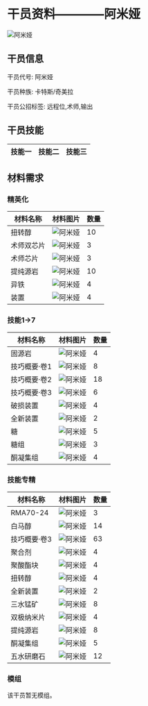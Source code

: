 # 干员资料————阿米娅

![阿米娅](./oprImages/阿米娅.png)

## 干员信息

干员代号: 阿米娅

干员种族: 卡特斯/奇美拉

干员公招标签: 远程位,术师,输出

## 干员技能

| 技能一       | 技能二   | 技能三 |
| ------------ | -------- | ------ |

## 材料需求

### 精英化

| 材料名称      | 材料图片 | 数量  |
|---------|---------|-----|
| 扭转醇 | ![阿米娅](./matIcons/扭转醇.png)  |   10  |
| 术师双芯片 | ![阿米娅](./matIcons/术师双芯片.png)  |   3  |
| 术师芯片 | ![阿米娅](./matIcons/术师芯片.png)  |   3  |
| 提纯源岩 | ![阿米娅](./matIcons/提纯源岩.png)  |   10  |
| 异铁 | ![阿米娅](./matIcons/异铁.png)  |   4  |
| 装置 | ![阿米娅](./matIcons/装置.png)  |   4  |

### 技能1→7

| 材料名称      | 材料图片 | 数量  |
|---------|---------|-----|
| 固源岩 | ![阿米娅](./matIcons/固源岩.png)  |   4  |
| 技巧概要·卷1 | ![阿米娅](./matIcons/技巧概要·卷1.png)  |   8  |
| 技巧概要·卷2 | ![阿米娅](./matIcons/技巧概要·卷2.png)  |   18  |
| 技巧概要·卷3 | ![阿米娅](./matIcons/技巧概要·卷3.png)  |   6  |
| 破损装置 | ![阿米娅](./matIcons/破损装置.png)  |   4  |
| 全新装置 | ![阿米娅](./matIcons/全新装置.png)  |   2  |
| 糖 | ![阿米娅](./matIcons/糖.png)  |   5  |
| 糖组 | ![阿米娅](./matIcons/糖组.png)  |   3  |
| 酮凝集组 | ![阿米娅](./matIcons/酮凝集组.png)  |   4  |

### 技能专精

| 材料名称      | 材料图片 | 数量  |
|---------|---------|-----|
| RMA70-24 | ![阿米娅](./matIcons/RMA70-24.png)  |   3  |
| 白马醇 | ![阿米娅](./matIcons/白马醇.png)  |   14  |
| 技巧概要·卷3 | ![阿米娅](./matIcons/技巧概要·卷3.png)  |   63  |
| 聚合剂 | ![阿米娅](./matIcons/聚合剂.png)  |   4  |
| 聚酸酯块 | ![阿米娅](./matIcons/聚酸酯块.png)  |   4  |
| 扭转醇 | ![阿米娅](./matIcons/扭转醇.png)  |   4  |
| 全新装置 | ![阿米娅](./matIcons/全新装置.png)  |   2  |
| 三水锰矿 | ![阿米娅](./matIcons/三水锰矿.png)  |   8  |
| 双极纳米片 | ![阿米娅](./matIcons/双极纳米片.png)  |   4  |
| 提纯源岩 | ![阿米娅](./matIcons/提纯源岩.png)  |   8  |
| 酮凝集组 | ![阿米娅](./matIcons/酮凝集组.png)  |   5  |
| 五水研磨石 | ![阿米娅](./matIcons/五水研磨石.png)  |   12  |

### 模组

该干员暂无模组。
